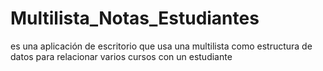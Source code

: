 # Multilista_Notas_Estudiantes
es una aplicación de escritorio que usa una multilista como estructura de datos para relacionar varios cursos con un estudiante

